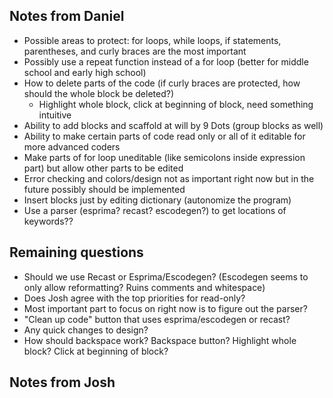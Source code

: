 ## Notes from Daniel

* Possible areas to protect: for loops, while loops, if statements, parentheses, and curly braces are the most important
* Possibly use a repeat function instead of a for loop (better for middle school and early high school)
* How to delete parts of the code (if curly braces are protected, how should the whole block be deleted?)
    * Highlight whole block, click at beginning of block, need something intuitive
* Ability to add blocks and scaffold at will by 9 Dots (group blocks as well)
* Ability to make certain parts of code read only or all of it editable for more advanced coders
* Make parts of for loop uneditable (like semicolons inside expression part) but allow other parts to be edited
* Error checking and colors/design not as important right now but in the future possibly should be implemented
* Insert blocks just by editing dictionary (autonomize the program)
* Use a parser (esprima? recast? escodegen?) to get locations of keywords??

## Remaining questions
* Should we use Recast or Esprima/Escodegen? (Escodegen seems to only allow reformatting? Ruins comments and whitespace)
* Does Josh agree with the top priorities for read-only?
* Most important part to focus on right now is to figure out the parser?
* "Clean up code" button that uses esprima/escodegen or recast?
* Any quick changes to design?
* How should backspace work? Backspace button? Highlight whole block? Click at beginning of block?

## Notes from Josh 


